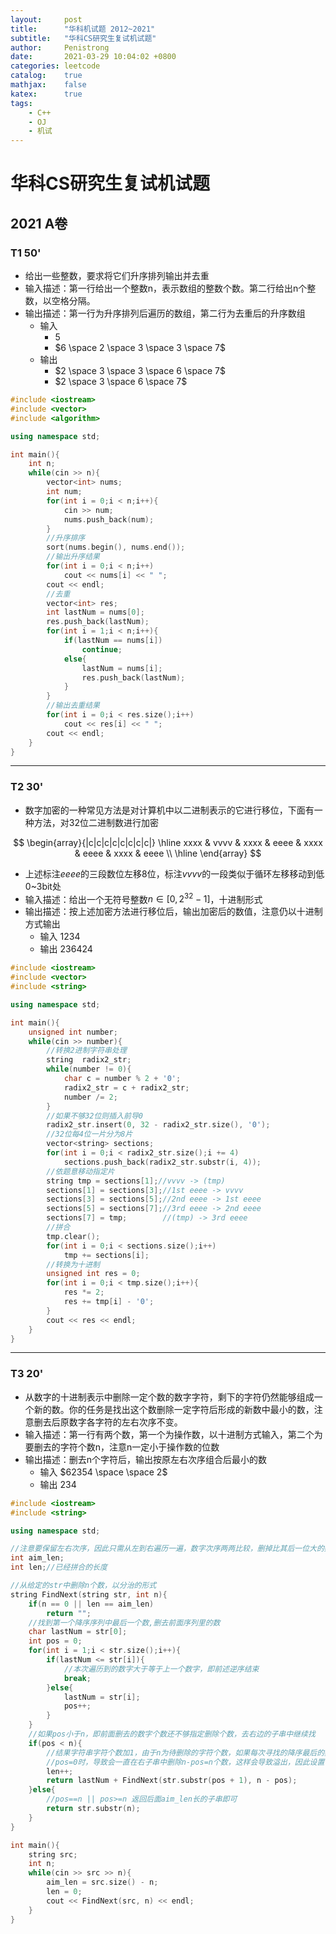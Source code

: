 ```yaml
---
layout:     post
title:      "华科机试题 2012~2021"
subtitle:   "华科CS研究生复试机试题"
author:     Penistrong
date:       2021-03-29 10:04:02 +0800
categories: leetcode
catalog:    true
mathjax:    false
katex:      true
tags:
    - C++
    - OJ
    - 机试
---
```


# 华科CS研究生复试机试题

## 2021 A卷

### T1 50'

- 给出一些整数，要求将它们升序排列输出并去重
- 输入描述：第一行给出一个整数n，表示数组的整数个数。第二行给出n个整数，以空格分隔。
- 输出描述：第一行为升序排列后遍历的数组，第二行为去重后的升序数组
  - 输入
    - $5$
    - $6 \space 2 \space 3 \space 3 \space 7$
  - 输出
    - $2 \space 3 \space 3 \space 6 \space 7$
    - $2 \space 3 \space 6 \space 7$

```c++
#include <iostream>
#include <vector>
#include <algorithm>

using namespace std;

int main(){
    int n;
    while(cin >> n){
        vector<int> nums;
        int num;
        for(int i = 0;i < n;i++){
            cin >> num;
            nums.push_back(num);
        }
        //升序排序
        sort(nums.begin(), nums.end());
        //输出升序结果
        for(int i = 0;i < n;i++)
            cout << nums[i] << " ";
        cout << endl;
        //去重
        vector<int> res;
        int lastNum = nums[0];
        res.push_back(lastNum);
        for(int i = 1;i < n;i++){
            if(lastNum == nums[i])
                continue;
            else{
                lastNum = nums[i];
                res.push_back(lastNum);
            }
        }
        //输出去重结果
        for(int i = 0;i < res.size();i++)
            cout << res[i] << " ";
        cout << endl;
    }
}
```

---

### T2 30'

- 数字加密的一种常见方法是对计算机中以二进制表示的它进行移位，下面有一种方法，对32位二进制数进行加密

$$ \begin{array}{|c|c|c|c|c|c|c|c|} \hline
    xxxx & vvvv & xxxx & eeee & xxxx & eeee & xxxx & eeee \\ \hline
\end{array} $$

- 上述标注$eeee$的三段数位左移8位，标注$vvvv$的一段类似于循环左移移动到低0~3bit处
- 输入描述：给出一个无符号整数$n∈[0, 2^{32}-1]$，十进制形式
- 输出描述：按上述加密方法进行移位后，输出加密后的数值，注意仍以十进制方式输出
  - 输入 $1234$
  - 输出 $236424$

```c++
#include <iostream>
#include <vector>
#include <string>

using namespace std;

int main(){
    unsigned int number;
    while(cin >> number){
        //转换2进制字符串处理
        string  radix2_str;
        while(number != 0){
            char c = number % 2 + '0';
            radix2_str = c + radix2_str;
            number /= 2;
        }
        //如果不够32位则插入前导0
        radix2_str.insert(0, 32 - radix2_str.size(), '0');
        //32位每4位一片分为8片
        vector<string> sections;
        for(int i = 0;i < radix2_str.size();i += 4)
            sections.push_back(radix2_str.substr(i, 4));
        //依题意移动指定片
        string tmp = sections[1];//vvvv -> (tmp)
        sections[1] = sections[3];//1st eeee -> vvvv
        sections[3] = sections[5];//2nd eeee -> 1st eeee
        sections[5] = sections[7];//3rd eeee -> 2nd eeee
        sections[7] = tmp;        //(tmp) -> 3rd eeee
        //拼合
        tmp.clear();
        for(int i = 0;i < sections.size();i++)
            tmp += sections[i];
        //转换为十进制
        unsigned int res = 0;
        for(int i = 0;i < tmp.size();i++){
            res *= 2;
            res += tmp[i] - '0';
        }
        cout << res << endl;
    }
}
```

---

### T3 20'

- 从数字的十进制表示中删除一定个数的数字字符，剩下的字符仍然能够组成一个新的数。你的任务是找出这个数删除一定字符后形成的新数中最小的数，注意删去后原数字各字符的左右次序不变。
- 输入描述：第一行有两个数，第一个为操作数，以十进制方式输入，第二个为要删去的字符个数n，注意n一定小于操作数的位数
- 输出描述：删去n个字符后，输出按原左右次序组合后最小的数
  - 输入 $62354 \space \space 2$
  - 输出 $234$

```c++
#include <iostream>
#include <string>

using namespace std;

//注意要保留左右次序，因此只需从左到右遍历一遍，数字次序两两比较，删掉比其后一位大的数字即可
int aim_len;
int len;//已经拼合的长度

//从给定的str中删除n个数，以分治的形式
string FindNext(string str, int n){
    if(n == 0 || len == aim_len)
        return "";
    //找到第一个降序序列中最后一个数,删去前面序列里的数
    char lastNum = str[0];
    int pos = 0;
    for(int i = 1;i < str.size();i++){
        if(lastNum <= str[i]){
            //本次遍历到的数字大于等于上一个数字，即前述逆序结束
            break;
        }else{
            lastNum = str[i];
            pos++;
        }
    }
    //如果pos小于n，即前面删去的数字个数还不够指定删除个数，去右边的子串中继续找
    if(pos < n){
        //结果字符串字符个数加1，由于n为待删除的字符个数，如果每次寻找的降序最后的数是字符串第一个(即升序串)
        //pos=0时，导致会一直在右子串中删除n-pos=n个数，这样会导致溢出，因此设置一个字符串长度与目标串长度比较，及时终止
        len++;
        return lastNum + FindNext(str.substr(pos + 1), n - pos);
    }else{
        //pos==n || pos>=n 返回后面aim_len长的子串即可
        return str.substr(n);
    }
}

int main(){
    string src;
    int n;
    while(cin >> src >> n){
        aim_len = src.size() - n;
        len = 0;
        cout << FindNext(src, n) << endl;
    }
}
```
